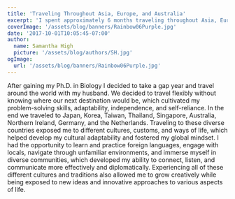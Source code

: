 ```yaml
---
title: 'Traveling Throughout Asia, Europe, and Australia'
excerpt: 'I spent approximately 6 months traveling throughout Asia, Europe, and Australia.'
coverImage: '/assets/blog/banners/Rainbow06Purple.jpg'
date: '2017-10-01T10:05:45-07:00'
author:
  name: Samantha High
  picture: '/assets/blog/authors/SH.jpg'
ogImage:
  url: '/assets/blog/banners/Rainbow06Purple.jpg'
---
```


After gaining my Ph.D. in Biology I decided to take a gap year and travel around the world with my husband. We decided to travel flexibly without knowing where our next destination would be, which cultivated my problem-solving skills, adaptability, independence, and self-reliance. In the end we traveled to Japan, Korea, Taiwan, Thailand, Singapore, Australia, Northern Ireland, Germany, and the Netherlands. Traveling to these diverse countries exposed me to different cultures, customs, and ways of life, which helped develop my cultural adaptability and fostered my global mindset. I had the opportunity to learn and practice foreign languages, engage with locals, navigate through unfamiliar environments, and immerse myself in diverse communities, which developed my ability to connect, listen, and communicate more effectively and diplomatically. Experiencing all of these different cultures and traditions also allowed me to grow creatively while being exposed to new ideas and innovative approaches to various aspects of life. 